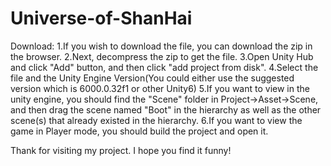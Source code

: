 # Universe-of-ShanHai
Download: 
1.If you wish to download the file, you can download the zip in the browser. 
2.Next, decompress the zip to get the file.
3.Open Unity Hub and click "Add" button, and then click "add project from disk".
4.Select the file and the Unity Engine Version(You could either use the suggested version which is 6000.0.32f1 or other Unity6)
5.If you want to view in the unity engine, you should find the "Scene" folder in Project->Asset->Scene, and then drag the scene named "Boot" in the hierarchy as well as the other scene(s) that already existed in the hierarchy.
6.If you want to view the game in Player mode, you should build the project and open it.

Thank for visiting my project. I hope you find it funny!
